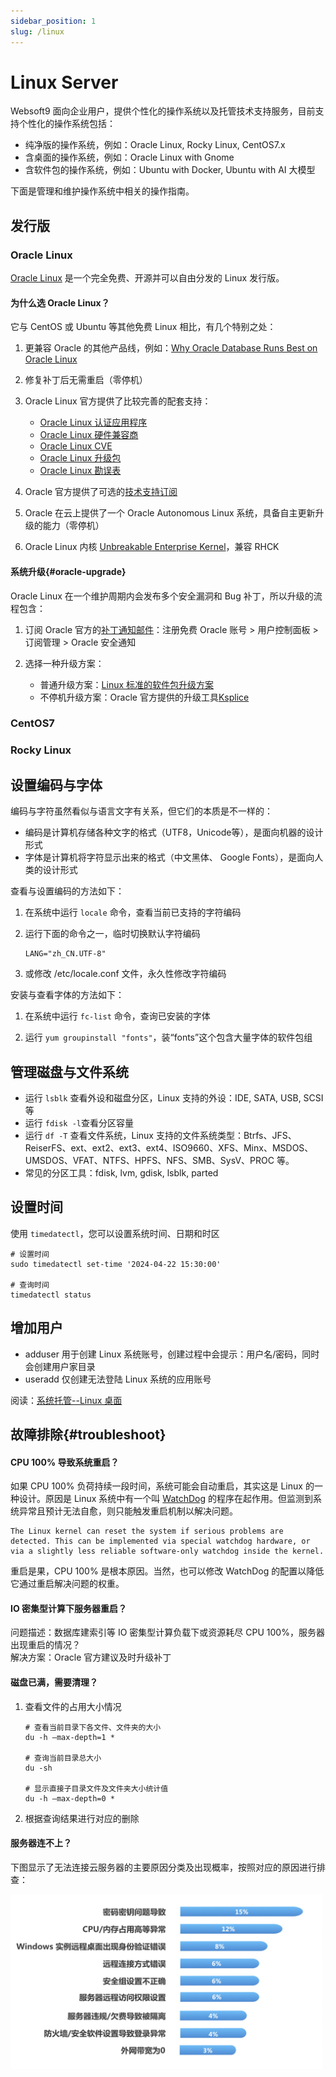 ```yaml
---
sidebar_position: 1
slug: /linux
---
```


# Linux Server

Websoft9 面向企业用户，提供个性化的操作系统以及托管技术支持服务，目前支持个性化的操作系统包括：

- 纯净版的操作系统，例如：Oracle Linux, Rocky Linux, CentOS7.x
- 含桌面的操作系统，例如：Oracle Linux with Gnome
- 含软件包的操作系统，例如：Ubuntu with Docker, Ubuntu with AI 大模型

下面是管理和维护操作系统中相关的操作指南。  

## 发行版

### Oracle Linux

[Oracle Linux](https://www.oracle.com/linux/) 是一个完全免费、开源并可以自由分发的 Linux 发行版。 

#### 为什么选 Oracle Linux？

它与 CentOS 或 Ubuntu 等其他免费 Linux 相比，有几个特别之处：

1. 更兼容 Oracle 的其他产品线，例如：[Why Oracle Database Runs Best on Oracle Linux](https://www.oracle.com/a/ocom/docs/linux/oracle-database-runs-best-on-oracle-linux.pdf)

2. 修复补丁后无需重启（零停机）

3. Oracle Linux 官方提供了比较完善的配套支持：
   * [Oracle Linux 认证应用程序](https://apexapps.oracle.com/pls/apex/f?p=10263:17::::::)
   * [Oracle Linux 硬件兼容商](https://linux.oracle.com/ords/f?p=117:1)
   * [Oracle Linux CVE](https://linux.oracle.com/ords/f?p=130:21:)
   * [Oracle Linux 升级包](https://linux.oracle.com/ords/f?p=105:21:117077190823888:pg_R_1213672130548773998:NO&pg_min_row=1&pg_max_rows=50&pg_rows_fetched=50)
   * [Oracle Linux 勘误表](https://oss.oracle.com/mailman/listinfo/el-errata)

4. Oracle 官方提供了可选的[技术支持订阅](https://shop.oracle.com/apex/f?p=dstore:2:0::NO:RIR,RP,2:PROD_HIER_ID:4510272175861805728468)

5. Oracle 在云上提供了一个 Oracle Autonomous Linux 系统，具备自主更新升级的能力（零停机）

6. Oracle Linux 内核 [Unbreakable Enterprise Kernel](https://github.com/oracle/linux-uek)，兼容 RHCK

#### 系统升级{#oracle-upgrade}  

Oracle Linux 在一个维护周期内会发布多个安全漏洞和 Bug 补丁，所以升级的流程包含： 

1. 订阅 Oracle 官方的[补丁通知邮件](https://www.oracle.com/cn/security-alerts/)：注册免费 Oracle 账号 > 用户控制面板 > 订阅管理 > Oracle 安全通知

2. 选择一种升级方案：
    - 普通升级方案：[Linux 标准的软件包升级方案](https://docs.oracle.com/en/operating-systems/oracle-linux/software-management/sfw-mgmt-UpdateSoftwareonOracleLinux.html#update-software)  
    - 不停机升级方案：Oracle 官方提供的升级工具[Ksplice](https://ksplice.oracle.com/try/trial) 


### CentOS7

### Rocky Linux


## 设置编码与字体

编码与字符虽然看似与语言文字有关系，但它们的本质是不一样的：

- 编码是计算机存储各种文字的格式（UTF8，Unicode等），是面向机器的设计形式
- 字体是计算机将字符显示出来的格式（中文黑体、 Google Fonts），是面向人类的设计形式

查看与设置编码的方法如下：

1. 在系统中运行 `locale` 命令，查看当前已支持的字符编码

2. 运行下面的命令之一，临时切换默认字符编码
   ```
   LANG="zh_CN.UTF-8"
   ```
3. 或修改 /etc/locale.conf 文件，永久性修改字符编码

安装与查看字体的方法如下：

1. 在系统中运行 `fc-list` 命令，查询已安装的字体

2. 运行 `yum groupinstall "fonts"`，装“fonts”这个包含大量字体的软件包组


## 管理磁盘与文件系统

- 运行 `lsblk` 查看外设和磁盘分区，Linux 支持的外设：IDE, SATA, USB, SCSI 等
- 运行 `fdisk -l`查看分区容量
- 运行 `df -T` 查看文件系统，Linux 支持的文件系统类型：Btrfs、JFS、ReiserFS、ext、ext2、ext3、ext4、ISO9660、XFS、Minx、MSDOS、UMSDOS、VFAT、NTFS、HPFS、NFS、SMB、SysV、PROC 等。
- 常见的分区工具：fdisk, lvm, gdisk, lsblk, parted


## 设置时间

使用 `timedatectl`，您可以设置系统时间、日期和时区

```
# 设置时间
sudo timedatectl set-time '2024-04-22 15:30:00'

# 查询时间
timedatectl status
```

## 增加用户

- adduser 用于创建 Linux 系统账号，创建过程中会提示：用户名/密码，同时会创建用户家目录
- useradd 仅创建无法登陆 Linux 系统的应用账号



阅读：[系统托管--Linux 桌面](./desktop)




## 故障排除{#troubleshoot}

#### CPU 100% 导致系统重启？

如果 CPU 100% 负荷持续一段时间，系统可能会自动重启，其实这是 Linux 的一种设计。原因是 Linux 系统中有一个叫 [WatchDog](https://linux.die.net/man/8/watchdog) 的程序在起作用。但监测到系统异常且预计无法自愈，则只能触发重启机制以解决问题。  

```
The Linux kernel can reset the system if serious problems are detected. This can be implemented via special watchdog hardware, or via a slightly less reliable software-only watchdog inside the kernel.
```

重启是果，CPU 100% 是根本原因。当然，也可以修改 WatchDog 的配置以降低它通过重启解决问题的权重。  

#### IO 密集型计算下服务器重启？

问题描述：数据库建索引等 IO 密集型计算负载下或资源耗尽 CPU 100%，服务器出现重启的情况？  
解决方案：Oracle 官方建议及时升级补丁

#### 磁盘已满，需要清理？

1. 查看文件的占用大小情况
   ```
   # 查看当前目录下各文件、文件夹的大小
   du -h –max-depth=1 *

   # 查询当前目录总大小
   du -sh

   # 显示直接子目录文件及文件夹大小统计值
   du -h –max-depth=0 *
   ```

2. 根据查询结果进行对应的删除

#### 服务器连不上？

下图显示了无法连接云服务器的主要原因分类及出现概率，按照对应的原因进行排查：  

![](./assets/ecs-cannotconnect.jpeg)
